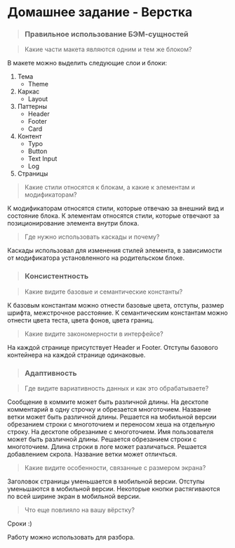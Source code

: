 # Домашнее задание - Верстка

> ### Правильное использование БЭМ-сущностей

> Какие части макета являются одним и тем же блоком?

В макете можно выделить следующие слои и блоки:

1. Тема
   - Theme
2. Каркас
   - Layout
3. Паттерны
   - Header
   - Footer
   - Card
4. Контент
   - Typo
   - Button
   - Text Input
   - Log
5. Страницы

> Какие стили относятся к блокам, а какие к элементам и модификаторам?

К модификаторам относятся стили, которые отвечаю за внешний вид и состояние блока.
К элементам относятся стили, которые отвечают за позиционирование элемента внутри блока.

> Где нужно использовать каскады и почему?

Каскады использовал для изменения стилей элемента, в зависимости от модификатора установленного на родительском блоке.

> ### Консистентность

> Какие видите базовые и семантические константы?

К базовым константам можно отнести базовые цвета, отступы, размер шрифта, межстрочное расстояние.
К семантическим константам можно отнести цвета теста, цвета фонов, цвета границ.

> Какие видите закономерности в интерфейсе?

На каждой странице присутствует Header и Footer.
Отступы базового контейнера на каждой странице одинаковые.

> ### Адаптивность

> Где видите вариативность данных и как это обрабатываете?

Сообщение в коммите может быть различной длины. На десктопе комментарий в одну строчку и обрезается многоточием.
Название ветки может быть различной длины. Решается на мобильной версии обрезанием строки с многоточием и переносом хеша на отдельную строку. На десктопе обрезаниме с многоточием.
Имя пользователя может быть различной длины. Решается обрезанием строки с многоточием.
Длина строки в логе может различаться. Решается добавлением скрола.
Название ветки может отличться.

> Какие видите особенности, связанные с размером экрана?

Заголовок страницы уменьшается в мобильной версии.
Отступы уменьшаются в мобильной версии.
Некоторые кнопки растягиваются по всей ширине экран в мобильной версии.

> Что еще повлияло на вашу вёрстку?

Сроки :)

Работу можно использовать для разбора.
